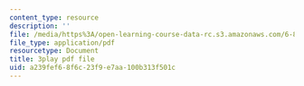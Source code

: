 ```yaml
---
content_type: resource
description: ''
file: /media/https%3A/open-learning-course-data-rc.s3.amazonaws.com/6-849-geometric-folding-algorithms-linkages-origami-polyhedra-fall-2012/a239fef68f6c23f9e7aa100b313f501c_yIjTCMlIgpU.pdf
file_type: application/pdf
resourcetype: Document
title: 3play pdf file
uid: a239fef6-8f6c-23f9-e7aa-100b313f501c
---
```

